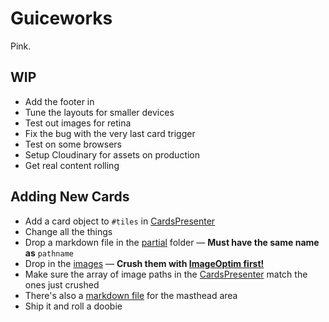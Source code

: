 # Guiceworks
Pink.

## WIP
- Add the footer in
- Tune the layouts for smaller devices
- Test out images for retina
- Fix the bug with the very last card trigger
- Test on some browsers
- Setup Cloudinary for assets on production
- Get real content rolling

## Adding New Cards
- Add a card object to `#tiles` in [CardsPresenter](app/presenters/cards_presenter.rb)
- Change all the things
- Drop a markdown file in the [partial](app/views/main/partials) folder &mdash; **Must have the same name as** `pathname`
- Drop in the [images](app/assets/images) &mdash; **Crush them with [ImageOptim first!](http://imageoptim.com/)**
- Make sure the array of image paths in the [CardsPresenter](app/presenters/cards_presenter.rb) match the ones just crushed
- There's also a [markdown file](app/views/main/partials/_masthead_copy.html.md) for the masthead area
- Ship it and roll a doobie

